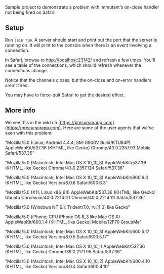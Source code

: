 Sample project to demonstrate a problem with immutant's on-close handler not being fired on Safari.

## Setup

Run `lein run`. A server should start and print out the port that the server is running on. It will print to the console when there is an event involving a connection.

In Safari, browse to [http://localhost:23142/](http://localhost:23142/) and refresh a few times. You'll see a table of the connections, which should refresh whenever the connections change.

Notice that the channels closes, but the on-close and on-error handlers aren't fired.

You may have to force-quit Safari to get the desired effect.

## More info

We see this in the wild on [https://precursorapp.com](https://precursorapp.com). Here are some of the user agents that we've seen with this problem:

"Mozilla/5.0 (Linux; Android 4.4.4; SM-G900V Build/KTU84P) AppleWebKit/537.36 (KHTML, like Gecko) Chrome/43.0.2357.93 Mobile Safari/537.36"

"Mozilla/5.0 (Macintosh; Intel Mac OS X 10_10_3) AppleWebKit/537.36 (KHTML, like Gecko) Chrome/43.0.2357.124 Safari/537.36"

"Mozilla/5.0 (Macintosh; Intel Mac OS X 10_10_3) AppleWebKit/600.6.3 (KHTML, like Gecko) Version/8.0.6 Safari/600.6.3"

"Mozilla/5.0 (X11; Linux x86_64) AppleWebKit/537.36 (KHTML, like Gecko) Ubuntu Chromium/40.0.2214.111 Chrome/40.0.2214.111 Safari/537.36"

"Mozilla/5.0 (Windows NT 6.1; Trident/7.0; rv:11.0) like Gecko"

"Mozilla/5.0 (iPhone; CPU iPhone OS 8_3 like Mac OS X) AppleWebKit/600.1.4 (KHTML, like Gecko) Mobile/12F70 GroupMe"

"Mozilla/5.0 (Macintosh; Intel Mac OS X 10_10_3) AppleWebKit/600.5.17 (KHTML, like Gecko) Version/8.0.5 Safari/600.5.17"

"Mozilla/5.0 (Macintosh; Intel Mac OS X 10_10_1) AppleWebKit/537.36 (KHTML, like Gecko) Chrome/39.0.2171.95 Safari/537.36"

"Mozilla/5.0 (Macintosh; Intel Mac OS X 10_10_2) AppleWebKit/600.4.10 (KHTML, like Gecko) Version/8.0.4 Safari/600.4.10"
